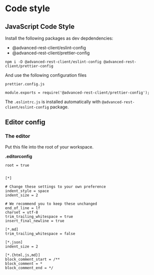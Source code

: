 # Code style

## JavaScript Code Style

Install the following packages as dev depdendencies:

* @advanced-rest-client/eslint-config
* @advanced-rest-client/prettier-config

```text
npm i -D @advanced-rest-client/eslint-config @advanced-rest-client/prettier-config
```

And use the following configuration files

`prettier.config.js`

```text
module.exports = require('@advanced-rest-client/prettier-config');
```

The `.eslintrc.js` is installed automatically with `@advanced-rest-client/eslint-config` package.

## Editor config

### The editor

Put this file into the root of your workspace.

**.editorconfig**

```text
root = true


[*]

# Change these settings to your own preference
indent_style = space
indent_size = 2

# We recommend you to keep these unchanged
end_of_line = lf
charset = utf-8
trim_trailing_whitespace = true
insert_final_newline = true

[*.md]
trim_trailing_whitespace = false

[*.json]
indent_size = 2

[*.{html,js,md}]
block_comment_start = /**
block_comment = *
block_comment_end = */
```

